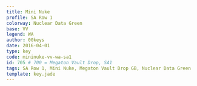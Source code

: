 ```yaml
---
title: Mini Nuke
profile: SA Row 1
colorway: Nuclear Data Green
base: VV
legend: WA
author: 00keys
date: 2016-04-01
type: key
code: mininuke-vv-wa-sa1
id: 705 # 700 = Megaton Vault Drop, SA1
tags: SA Row 1, Mini Nuke, Megaton Vault Drop GB, Nuclear Data Green
template: key.jade
---
```


<span class="more"> 

